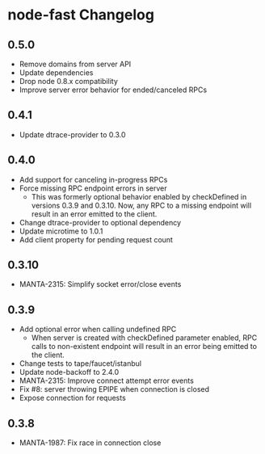 # node-fast Changelog

## 0.5.0

- Remove domains from server API
- Update dependencies
- Drop node 0.8.x compatibility
- Improve server error behavior for ended/canceled RPCs

## 0.4.1

- Update dtrace-provider to 0.3.0

## 0.4.0

 - Add support for canceling in-progress RPCs
 - Force missing RPC endpoint errors in server
   * This was formerly optional behavior enabled by checkDefined in versions
     0.3.9 and 0.3.10.  Now, any RPC to a missing endpoint will result in an
     error emitted to the client.
 - Change dtrace-provider to optional dependency
 - Update microtime to 1.0.1
 - Add client property for pending request count

## 0.3.10

 - MANTA-2315: Simplify socket error/close events

## 0.3.9

 - Add optional error when calling undefined RPC
   * When server is created with checkDefined parameter enabled, RPC calls to
     non-existent endpoint will result in an error being emitted to the client.
 - Change tests to tape/faucet/istanbul
 - Update node-backoff to 2.4.0
 - MANTA-2315: Improve connect attempt error events
 - Fix #8: server throwing EPIPE when connection is closed
 - Expose connection for requests

## 0.3.8

 - MANTA-1987: Fix race in connection close
